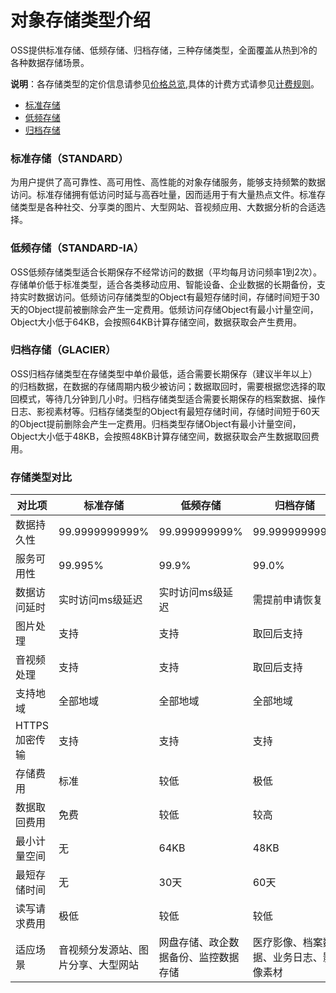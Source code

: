 #  对象存储类型介绍
OSS提供标准存储、低频存储、归档存储，三种存储类型，全面覆盖从热到冷的各种数据存储场景。

**说明**：各存储类型的定价信息请参见[价格总览](https://docs.jdcloud.com/cn/object-storage-service/price-overview),具体的计费方式请参见[计费规则](https://docs.jdcloud.com/cn/object-storage-service/billing-rules)。

* [标准存储](StorageClass-Overview#user-content-1)
* [低频存储](StorageClass-Overview#user-content-2)
* [归档存储](StorageClass-Overview#user-content-3)


### 标准存储（STANDARD）

<div id="user-content-1"></div>
为用户提供了高可靠性、高可用性、高性能的对象存储服务，能够支持频繁的数据访问。标准存储拥有低访问时延与高吞吐量，因而适用于有大量热点文件。标准存储类型是各种社交、分享类的图片、大型网站、音视频应用、大数据分析的合适选择。

### 低频存储（STANDARD-IA）

<div id="user-content-2"></div>
OSS低频存储类型适合长期保存不经常访问的数据（平均每月访问频率1到2次）。存储单价低于标准类型，适合各类移动应用、智能设备、企业数据的长期备份，支持实时数据访问。低频访问存储类型的Object有最短存储时间，存储时间短于30天的Object提前被删除会产生一定费用。低频访问存储Object有最小计量空间，Object大小低于64KB，会按照64KB计算存储空间，数据获取会产生费用。

### 归档存储（GLACIER）

<div id="user-content-3"></div>
OSS归档存储类型在存储类型中单价最低，适合需要长期保存（建议半年以上）的归档数据，在数据的存储周期内极少被访问；数据取回时，需要根据您选择的取回模式，等待几分钟到几小时。归档存储类型适合需要长期保存的档案数据、操作日志、影视素材等。归档存储类型的Object有最短存储时间，存储时间短于60天的Object提前删除会产生一定费用。归档类型存储Object有最小计量空间，Object大小低于48KB，会按照48KB计算存储空间，数据获取会产生数据取回费用。




### 存储类型对比

| 对比项        | 标准存储                                               | 低频存储                             | 归档存储                               |
| ------------- | ------------------------------------------------------ | ------------------------------------ | -------------------------------------- |
| 数据持久性    | 99.9999999999%                                          | 99.999999999%                        | 99.999999999%                          |
| 服务可用性    | 99.995%                                                  | 99.9%                                | 99.0%                                  |
| 数据访问延时  | 实时访问ms级延迟                                       | 实时访问ms级延迟                     | 需提前申请恢复                         |
| 图片处理      | 支持                                                   | 支持                                 | 取回后支持                             |
| 音视频处理    | 支持                                                   | 支持                                 | 取回后支持                             |
| 支持地域      | 全部地域                                               | 全部地域                             | 全部地域                               |
| HTTPS加密传输 | 支持                                                   | 支持                                 | 支持                                   |
| 存储费用      | 标准                                                   | 较低                                 | 极低                                   |
| 数据取回费用  | 免费                                                   | 较低                                 | 较高                                   |
| 最小计量空间  | 无                                                     | 64KB                                 | 48KB                                   |
| 最短存储时间  | 无                                                     | 30天                                 | 60天                                   |
| 读写请求费用  | 极低                                                   | 较低                                 | 较低                                   |
| 适应场景      | 音视频分发源站、图片分享、大型网站 | 网盘存储、政企数据备份、监控数据存储 | 医疗影像、档案数据、业务日志、影像素材 |

